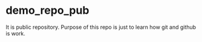 # demo_repo_pub
It is public repository. Purpose of this repo is just to learn how git and github is work. 
